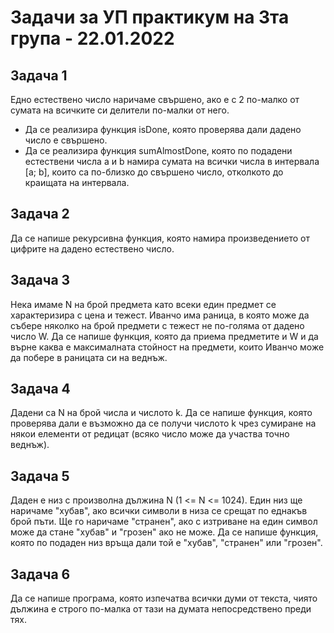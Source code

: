 # Задачи за УП практикум на 3та група - 22.01.2022

## Задача 1
Едно естествено число наричаме свършено, ако е с 2 по-малко от сумата на всичките си делители по-малки от него.
* Да се реализира функция isDone, която проверява дали дадено число е свършено.
* Да се реализира функция sumAlmostDone, която по подадени естествени числа a и b намира сумата на всички числа в интервала [a; b], които са по-близко до свършено число, отколкото до краищата на интервала.

## Задача 2
Да се напише рекурсивна функция, която намира произведението от цифрите на дадено естествено число.

## Задача 3
Нека имаме N на брой предмета като всеки един предмет се характеризира с цена и тежест. Иванчо има раница, в която може да събере няколко на брой предмети с тежест не по-голяма от дадено число W. Да се напише функция, която да приема предметите и W и да върне каква е максималната стойност на предмети, които Иванчо може да побере в раницата си на веднъж.

## Задача 4
Дадени са N на брой числа и числото k. Да се напише функция, която проверява дали е възможно да се получи числото k чрез сумиране на някои елементи от редицат (всяко число може да участва точно веднъж).

## Задача 5
Даден е низ с произволна дължина N (1 <= N <= 1024). Един низ ще наричаме "хубав", ако всички символи в низа се срещат по еднакъв брой пъти. Ще го наричаме "странен", ако с изтриване на един символ може да стане "хубав" и "грозен" ако не може. Да се напише функция, която по подаден низ връща дали той е "хубав", "странен" или "грозен".

## Задача 6
Да се напише програма, която изпечатва всички думи от текста, чиято дължина е строго по-малка от тази на думата непосредствено преди тях.
